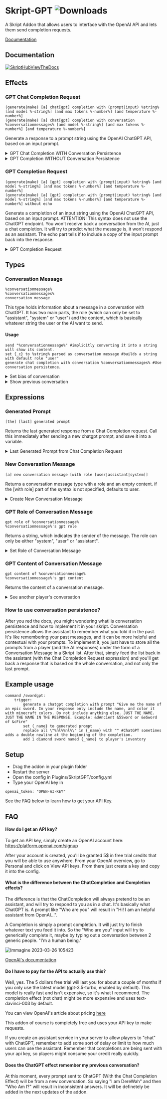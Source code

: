 
# Skript-GPT ![Downloads](https://img.shields.io/github/downloads/DereWah/Skript-GPT/total)

A Skript Addon that allows users to interface with the OpenAI API and lets them send completion requests.

[Documentation](https://skripthub.net/docs/?addon=)


## Documentation

[![SkriptHubViewTheDocs](http://skripthub.net/static/addon/ViewTheDocsButton.png)](http://skripthub.net/docs/?addon=Skript-GPT)

## Effects

### GPT Chat Completion Request
```
(generate|make) [a] chat[gpt] completion with (prompt|input) %string% [and model %-string%] [and max tokens %-number%] [and temperature %-number%]
(generate|make) [a] chat[gpt] completion with conversation %conversationmessages% [and model %-string%] [and max tokens %-number%] [and temperature %-number%]
```

Generate a response to a prompt string using the OpenAI ChatGPT API, based on an input prompt.

<details>
	<summary>GPT Chat Completion WITH Conversation Persistence</summary>
		
		```
			command /chatgpt [<text>]:
				trigger:
					if arg is set:
						send message "&7%player%:&f %arg%" #echo message
						set {_c} to a new conversation message #creates a new conversation message type.
						set {_c}'s gpt content to arg #sets the content to the argument. Role is user by default.
						add {_c} to {gpt::%player%::*} #Store the conversation message into a list. This list will contain all the conversation messages between the player and the AI.
						generate a chat completion with conversation {gpt::%player%::*} #Actually prompt all of the conversation messages to ChatGPT.
						set {_p} to last generated prompt #Retrieve response. It is a conversation message type.
						add {_p} to {gpt::%player%::*} #Save the response as part of the conversation
						send "&7ChatGPT:&f %{_p}%" #Show the response to the player. Converting the response into a string can be done implicitly.
					else:
						send message "&cYou cleared your previous conversation." 
						clear {gpt::%player%::*}
			```
</details>

<details>
	<summary>GPT Completion WITHOUT Conversation Persistence</summary>

	```
	command /chat <text>:
	trigger:
		generate a chat gpt completion with prompt "Who are you?"
		set {_name} to generated prompt
		send {_name}
		#It will say "I am an helpful assistant from OpenAI!"
	```
</details>

### GPT Completion Request

```
(generate|make) [a] [gpt] completion with (prompt|input) %string% [and model %-string%] [and max tokens %-number%] [and temperature %-number%]
(generate|make) [a] [gpt] completion with (prompt|input) %string% [and model %-string%] [and max tokens %-number%] [and temperature %-number%] without echo
```

Generate a completion of an input string using the OpenAI ChatGPT API, based on an input prompt.
ATTENTION! This syntax does not use the ChatGPT endpoint. You won't receive back a conversation from the AI, just a chat completion. It will try to predict what the message is, it won't respond as an assistant. The echo part tells if to include a copy of the input prompt back into the response.

<details>
	<summary>GPT Completion Request</summary>

	```
		command /completion <text>:
	trigger:
		generate a gpt completion with prompt "Who are you?"
		set {_name} to generated prompt
		send {_name}
		#This will not respond with "I am ChatGPT, an helpful assistant made by OpenAI!"
		#It will say instead "I am a human" or "I am Zara" or any other possible endings to that incipit.
	```
</details>


## Types

### Conversation Message
```
%conversationmessage%
%conversationmessages%
conversation message
```

This type holds information about a message in a conversation with ChatGPT. It has two main parts, the role (which can only be set to "assistant", "system" or "user") and the content, which is basically whatever string the user or the AI want to send.

#### Usage
```
send "%conversationmessage%" #implicitly converting it into a string will show its content.
set {_c} to %string% parsed as conversation message #builds a string with default role "user"
generate chat completion with conversation %conversationmessages% #Use conversation persistence.
```

<details>
	<summary>Set bias of conversation</summary>

		```
		command /setbias <text>:
	trigger:
		#This is an example on how to bias your chatgpt conversation.
		#Basically all of your messages will be in the style of the previous one.
		#Pretend the arg is "You're a robot assistant, that talks in a robotic way saying bzz-bzz in between few words. You have a lot of knowledge and usually tell interesting stuff about robots. Your name is HAL"
		set {_bias} to new conversation message with role system #create new conversation message element. Its role is set to system.
		set {_bias}'s gpt content to arg #we set its content to the arg.
		set {gpt::%player%::0} to {_bias} #We append at the beginning of the conversation this element.
		set {gpt::%player%::*} to {gpt::%player%::*} #We fix the indices so we count from 1 
		#from now on, sending a chat completion request with this list will also feed at the beginning a bias about how the AI should behave. Note that resetting the conversation with clear {gpt::%player%::*}  will remove the bias and clear everything.
		```
</details>

<details>
	<summary>Show previous conversation</summary>

		```
		command /showconv:
	trigger:
		#we suppose all the conv is stored in {gpt::%player%::*}. The list is made of conversation messages.
		loop {gpt::%player%::*}:
			if loop-value's gpt role is "user":
				send message "%player%: %loop-value%" #we can also use %gpt content of loop-value%. Basically if the role of the message is user, we are sure it has been sent by the player. If we want to display it to them we send them a message with their name (to make it customized, instead of generic "user") and their message
			else:
				send message "%gpt role of loop-value%: %loop-value%"
		```
</details>

## Expressions

### Generated Prompt
```
[the] [last] generated prompt
```

Returns the last generated response from a Chat Completion request. Call this immediately after sending a new chatgpt prompt, and save it into a variable.

<details>
	<summary>Last Generated Prompt from Chat Completion Request</summary>

		```
		command /chat <text>:
	trigger:
		generate a chat gpt completion with prompt "Who are you?"
		set {_name} to generated prompt
		send {_name}
		```
</details>

### New Conversation Message
```
[a] new conversation message [with role [user|assistant|system]]
```

Returns a conversation message type with a role and an empty content. if the [with role] part of the syntax is not specified, defaults to user.

<details>
	<summary>Create New Conversation Message</summary>

		```
		command /chatcompletion [<text>]:
	trigger:
		if arg is set:
			send message "&7%player%:&f %arg%"
			set {_c} to a new conversation message with role user
			set {_c}'s gpt content to arg
			add {_c} to {gpt::%player%::*}
			generate a chatgpt completion with conversation {gpt::%player%::*}
			set {_p} to last generated prompt
			add {_p} to {gpt::%player%::*}
			send "&7ChatGPT:&f %{_p}%"
		else:
			send message "&cYou cleared your previous conversation."
			clear {gpt::%player%::*}
		```
</details>

### GPT Role of Conversation Message
```
gpt role of %conversationmessage%
%conversationmessage%'s gpt role
```

Returns a string, which indicates the sender of the message. The role can only be either "system", "user" or "assistant".

<details>
	<summary>Set Role of Conversation Message</summary>

		```
		set {_msg} to new conversation message #defaults role to "user"
		set gpt role of {_msg} to "system"
		```
</details>

### GPT Content of Conversation Message
```
gpt content of %conversationmessage%
%conversationmessage%'s gpt content
```

Returns the content of a conversation message.

<details>
	<summary>See another player's conversation</summary>

	```
	command /inspectconv <offlineplayer>:
	trigger:
		if {gpt::%arg%::*} is set:
			send message "&7Conversation of %arg%:"
			loop {gpt::%arg%::*}:
				send message "%gpt role of loop-value%: %gpt content of loop-value%"
	```
</details>


### How to use conversation persistence?

After you red the docs, you might wondering whati is conversation persistence and how to implement it in your skript. Conversation persistence allows the assistant to remember what you told it in the past. It's like remembering your past messages, and it can be more helpful and contextual with your prompts. To implement it, you just have to store all the prompts from a player (and the AI responses) under the form of a Conversation Message in a Skript list. After that, simply feed the list back in the assistant (with the Chat Completion Request expression) and you'll get back a response that is based on the whole conversation, and not only the last prompt. 


## Example usage
```
command /swordgpt:
	trigger:
		generate a chatgpt completion with prompt "Give me the name of an epic sword. In your response only include the name, and color it with minecraft colors. Do not include anything else. JUST THE NAME. JUST THE NAME IN THE RESPONSE. Example: &dAncient &5Sword or &eSword of &cFire"
		set {_name} to generated prompt
		replace all \"%nl%%nl%\" in {_name} with "" #ChatGPT sometimes adds a double newline at the beginning of the completion.
		add 1 diamond sword named {_name} to player's inventory
```




## Setup

- Drag the addon in your plugin folder
- Restart the server
- Open the config in Plugins/SkriptGPT/config.yml
- Type your OpenAI key in 
```
openai_token: "OPEN-AI-KEY"
```
See the FAQ below to learn how to get your API Key.


## FAQ

#### How do I get an API key?

To get an API key, simply create an OpenAI account here:
https://platform.openai.com/signup

After your account is created, you'll be granted 5$ in free trial credits that you will be able to use anywhere. From your OpenAI overview, go to Personal and click on View API keys. From there just create a key and copy it into the config. 

#### What is the difference between the ChatCompletion and Completion effects?

The difference is that the ChatCompletion will always pretend to be an assistant, and will try to respond to you as in a chat. It's basically what ChatGPT is. A prompt like "Who are you" will result in "Hi! I am an helpful assistant from OpenAI...".

A Completion is simply a prompt completion. It will just try to finish whatever text you feed it into. So the "Who are you" input will try to generically complete it, maybe by typing out a conversation between 2 generic people. "I'm a human being."

![Immagine 2023-03-26 105423](https://user-images.githubusercontent.com/61651096/227765440-c2904ed0-de59-4060-8e47-a8d146a72ca3.png)

[OpenAI's documentation](https://platform.openai.com/docs/guides/completion)

#### Do I have to pay for the API to actually use this?

Well, yes. The 5 dollars free trial will last you for about a couple of months if you only use the latest model (gpt-3.5-turbo, enabled by default). This model is really fast and isn't expensive, so it's what I recommend. The completion effect (not chat) might be more expensive and uses text-davinci-003 by default.

You can view OpenAI's article about pricing [here](https://openai.com/pricing)

This addon of course is completely free and uses your API key to make requests.

If you create an assistant service in your server to allow players to "chat" with ChatGPT, remember to add some sort of delay or limit to how much users can use the assistant. Remember that completions are being sent with your api key, so players might consume your credit really quickly.

#### Does the ChatGPT effect remember my previous conversation?

At this moment, every prompt sent to ChatGPT (With the Chat Completion Effect) will be from a new conversation. So saying "I am DereWah" and then "Who Am I?" will result in inconsistent answers. It will be definetely be added in the next updates of the addon.

